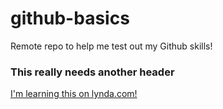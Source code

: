 # github-basics
Remote repo to help me test out my Github skills!

### This really needs another header
[I'm learning this on lynda.com!](http://www.lynda.com)
